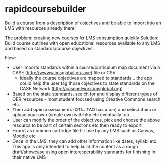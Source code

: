 # rapidcoursebuilder
Build a course from a description of objectives and be able to import into an LMS with resources already there! 

The problem: creating new courses for LMS consumption quickly 
Solution: Build course outlines with open educational resources available to any LMS and based on standards/course objectives. 

Flow: 
- User Imports standards within a course/curriculum map document via a CASE (http://wwww.imsglobal.or/case)  file or CSV 
	- Ideally the course objectives are mapped to standards... the app could help the user tag those objectives to state standards on the CASE Network (http://casenetwork.imsglobal.org) 
- Based on the state standards, search for and display different types of OER resources - most student focused using Creative Commons search etc. 
- Then add open assessments (QTI… TAO has a ton) and select them or upload your own (create own with h5p etc eventually too
- User can modify the order of the objectives, pick and choose the above resourcs to be part of certain sections etc then ready to export
- Export as common cartridge file for use by any LMS such as Canvas, Moodle etc
- Once in the LMS, they can add other information like dates, syllabi etc. This app is only intended to help build the content as a rough draft/showcase using open intereoperability standards  for finishing in their native LMS
